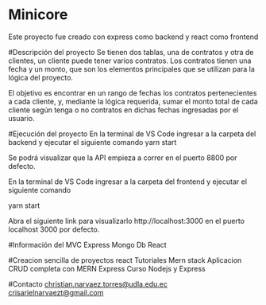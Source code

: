 # Minicore


Este proyecto fue creado con express como backend y react como frontend

#Descripción del proyecto
Se tienen dos tablas, una de contratos y otra de clientes, un cliente puede tener varios contratos. Los contratos tienen una fecha y un monto, que son los elementos principales que se utilizan para la lógica del proyecto.

El objetivo es encontrar en un rango de fechas los contratos pertenecientes a cada cliente, y, mediante la lógica requerida, sumar el monto total de cada cliente según tenga o no contratos en dichas fechas ingresadas por el usuario.

#Ejecución del proyecto
En la terminal de VS Code ingresar a la carpeta del backend y ejecutar el siguiente comando
yarn start

Se podrá visualizar que la API empieza a correr en el puerto 8800 por defecto.

En la terminal de VS Code ingresar a la carpeta del frontend y ejecutar el siguiente comando

yarn start

Abra el siguiente link para visualizarlo http://localhost:3000 en el puerto localhost 3000 por defecto.


#Información del MVC
Express
Mongo Db
React

#Creacion sencilla de proyectos react
Tutoriales
Mern stack
Aplicacion CRUD completa con MERN
Express
Curso Nodejs y Express

#Contacto
christian.narvaez.torres@udla.edu.ec
crisarielnarvaezt@gmail.com

